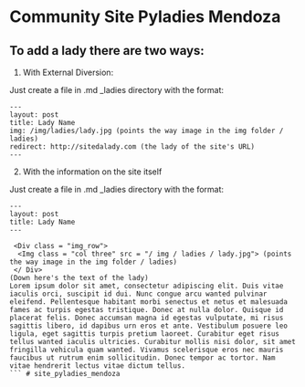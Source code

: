 # Community Site Pyladies Mendoza

## To add a lady there are two ways:

1) With External Diversion:

Just create a file in .md _ladies directory with the format:
```
---
layout: post
title: Lady Name
img: /img/ladies/lady.jpg (points the way image in the img folder / ladies)
redirect: http://sitedalady.com (the lady of the site's URL)
---
```

2) With the information on the site itself

Just create a file in .md _ladies directory with the format:
```
---
layout: post
title: Lady Name
---
```

```
 <Div class = "img_row">
  <Img class = "col three" src = "/ img / ladies / lady.jpg"> (points the way image in the img folder / ladies)
 </ Div>
(Down here's the text of the lady)
Lorem ipsum dolor sit amet, consectetur adipiscing elit. Duis vitae iaculis orci, suscipit id dui. Nunc congue arcu wanted pulvinar eleifend. Pellentesque habitant morbi senectus et netus et malesuada fames ac turpis egestas tristique. Donec at nulla dolor. Quisque id placerat felis. Donec accumsan magna id egestas vulputate, mi risus sagittis libero, id dapibus urn eros et ante. Vestibulum posuere leo ligula, eget sagittis turpis pretium laoreet. Curabitur eget risus tellus wanted iaculis ultricies. Curabitur mollis nisi dolor, sit amet fringilla vehicula quam wanted. Vivamus scelerisque eros nec mauris faucibus ut rutrum enim sollicitudin. Donec tempor ac tortor. Nam vitae hendrerit lectus vitae dictum tellus.
``` # site_pyladies_mendoza
